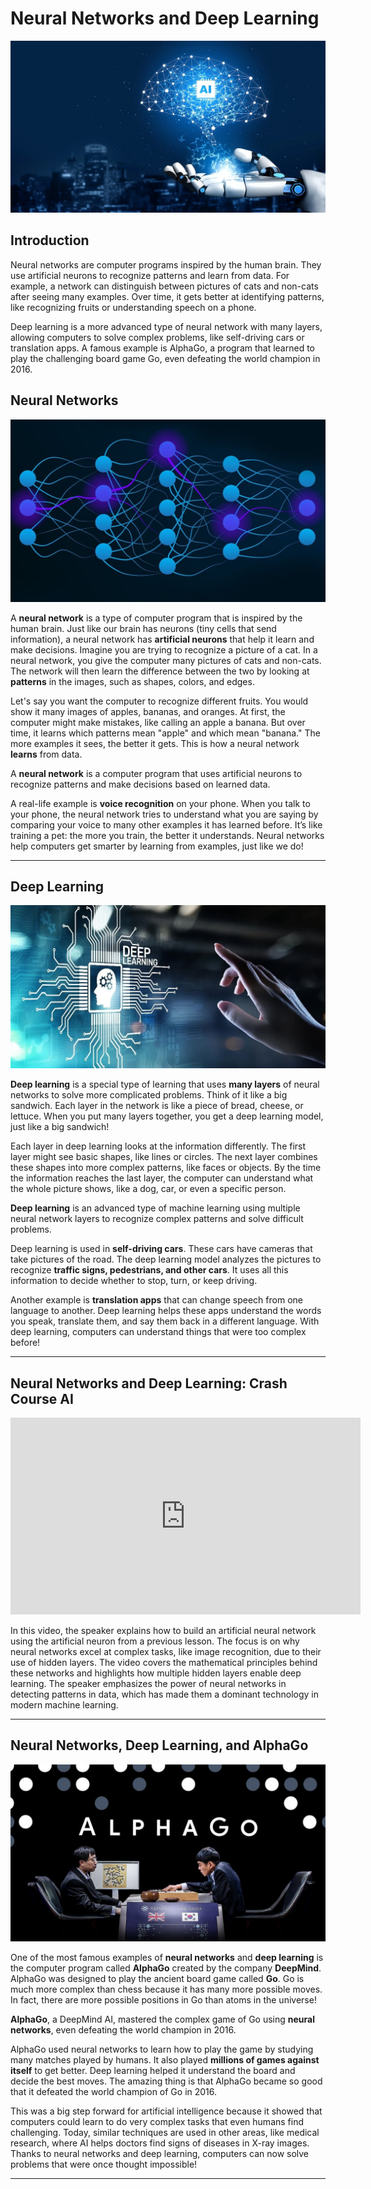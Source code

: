 # Neural Networks and Deep Learning

<img src="images/ai_robot.jpg" class="header"/>

## Introduction

Neural networks are computer programs inspired by the human brain. They use artificial neurons to recognize patterns and learn from data. For example, a network can distinguish between pictures of cats and non-cats after seeing many examples. Over time, it gets better at identifying patterns, like recognizing fruits or understanding speech on a phone.

Deep learning is a more advanced type of neural network with many layers, allowing computers to solve complex problems, like self-driving cars or translation apps. A famous example is AlphaGo, a program that learned to play the challenging board game Go, even defeating the world champion in 2016.

## Neural Networks

<img src="images/neural_networks.jpg" class="header"/>

A **neural network** is a type of computer program that is inspired by the human brain. Just like our brain has neurons (tiny cells that send information), a neural network has **artificial neurons** that help it learn and make decisions. Imagine you are trying to recognize a picture of a cat. In a neural network, you give the computer many pictures of cats and non-cats. The network will then learn the difference between the two by looking at **patterns** in the images, such as shapes, colors, and edges.

Let's say you want the computer to recognize different fruits. You would show it many images of apples, bananas, and oranges. At first, the computer might make mistakes, like calling an apple a banana. But over time, it learns which patterns mean "apple" and which mean "banana." The more examples it sees, the better it gets. This is how a neural network **learns** from data.

<div class="note">
A <b>neural network</b> is a computer program that uses artificial neurons to recognize patterns and make decisions based on learned data.
</div>

A real-life example is **voice recognition** on your phone. When you talk to your phone, the neural network tries to understand what you are saying by comparing your voice to many other examples it has learned before. It’s like training a pet: the more you train, the better it understands. Neural networks help computers get smarter by learning from examples, just like we do!

---

## Deep Learning

<img src="images/deep_learning.jpg" class="header"/>

**Deep learning** is a special type of learning that uses **many layers** of neural networks to solve more complicated problems. Think of it like a big sandwich. Each layer in the network is like a piece of bread, cheese, or lettuce. When you put many layers together, you get a deep learning model, just like a big sandwich! 

Each layer in deep learning looks at the information differently. The first layer might see basic shapes, like lines or circles. The next layer combines these shapes into more complex patterns, like faces or objects. By the time the information reaches the last layer, the computer can understand what the whole picture shows, like a dog, car, or even a specific person.

<div class="note">
<b>Deep learning</b> is an advanced type of machine learning using multiple neural network layers to recognize complex patterns and solve difficult problems.
</div>

Deep learning is used in **self-driving cars**. These cars have cameras that take pictures of the road. The deep learning model analyzes the pictures to recognize **traffic signs, pedestrians, and other cars**. It uses all this information to decide whether to stop, turn, or keep driving. 

Another example is **translation apps** that can change speech from one language to another. Deep learning helps these apps understand the words you speak, translate them, and say them back in a different language. With deep learning, computers can understand things that were too complex before!

---


## Neural Networks and Deep Learning: Crash Course AI

<iframe width="560" height="315" src="https://www.youtube.com/embed/oV3ZY6tJiA0?si=cWkIuFEr0wR-Axgj" title="YouTube video player" frameborder="0" allow="accelerometer; autoplay; clipboard-write; encrypted-media; gyroscope; picture-in-picture; web-share" referrerpolicy="strict-origin-when-cross-origin" allowfullscreen></iframe>

<br/>

In this video, the speaker explains how to build an artificial neural network using the artificial neuron from a previous lesson. The focus is on why neural networks excel at complex tasks, like image recognition, due to their use of hidden layers. The video covers the mathematical principles behind these networks and highlights how multiple hidden layers enable deep learning. The speaker emphasizes the power of neural networks in detecting patterns in data, which has made them a dominant technology in modern machine learning.

---

## Neural Networks, Deep Learning, and AlphaGo

<img src="images/alphago_game.jpeg" class="header"/>

One of the most famous examples of **neural networks** and **deep learning** is the computer program called **AlphaGo** created by the company **DeepMind**. AlphaGo was designed to play the ancient board game called **Go**. Go is much more complex than chess because it has many more possible moves. In fact, there are more possible positions in Go than atoms in the universe!

<div class="note">
<b>AlphaGo</b>, a DeepMind AI, mastered the complex game of Go using <b>neural networks</b>, even defeating the world champion in 2016.
</div>

AlphaGo used neural networks to learn how to play the game by studying many matches played by humans. It also played **millions of games against itself** to get better. Deep learning helped it understand the board and decide the best moves. The amazing thing is that AlphaGo became so good that it defeated the world champion of Go in 2016. 

This was a big step forward for artificial intelligence because it showed that computers could learn to do very complex tasks that even humans find challenging. Today, similar techniques are used in other areas, like medical research, where AI helps doctors find signs of diseases in X-ray images. Thanks to neural networks and deep learning, computers can now solve problems that were once thought impossible!

---
